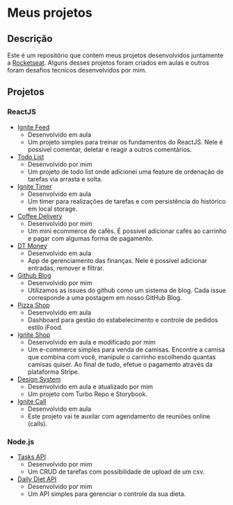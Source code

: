 # Meus projetos

## Descrição

Este é um repositório que contem meus projetos desenvolvidos juntamente a [Rocketseat](https://www.rocketseat.com.br/). Alguns desses projetos foram criados em aulas e outros foram desafios tecnicos desenvolvidos por mim.

## Projetos

### ReactJS

- [Ignite Feed](reactjs/ignite-feed)
  - Desenvolvido em aula
  - Um projeto simples para treinar os fundamentos do ReactJS. Nele é possivel comentar, deletar e reagir a outros comentários.
- [Todo List](reactjs/todo-list)
  - Desenvolvido por mim
  - Um projeto de todo list onde adicionei uma feature de ordenação de tarefas via arrasta e solta.
- [Ignite Timer](reactjs/ignite-timer)
  - Desenvolvido em aula
  - Um timer para realizações de tarefas e com persistência do histórico em local storage.
- [Coffee Delivery](reactjs/coffee-delivery)
  - Desenvolvido por mim
  - Um mini ecommerce de cafés. É possível adicionar cafés ao carrinho e pagar com algumas forma de pagamento.
- [DT Money](reactjs/dt-money)
  - Desenvolvido em aula
  - App de gerenciamento das finanças. Nele é possível adicionar entradas, remover e filtrar.
- [Github Blog](reactjs/github-blog)
  - Desenvolvido por mim
  - Utilizamos as issues do github como um sistema de blog. Cada issue corresponde a uma postagem em nosso GitHub Blog.
- [Pizza Shop](reactjs/pizza-shop)
  - Desenvolvido em aula
  - Dashboard para gestão do estabelecimento e controle de pedidos estilo iFood.
- [Ignite Shop](reactjs/ignite-shop)
  - Desenvolvido em aula e modificado por mim
  - Um e-commerce simples para venda de camisas. Encontre a camisa que combina com você, manipule o carrinho escolhendo quantas camisas quiser. Ao final de tudo, efetue o pagamento através da plataforma Stripe.
- [Design System](reactjs/design-systems)
  - Desenvolvido em aula e atualizado por mim
  - Um projeto com Turbo Repo e Storybook.
- [Ignite Call](reactjs/ignite-call)
  - Desenvolvido em aula
  - Este projeto vai te auxilar com agendamento de reuniões online (calls).

### Node.js

- [Tasks API](nodejs/tasks-api)
  - Desenvolvido por mim
  - Um CRUD de tarefas com possibilidade de upload de um csv.
- [Daily Diet API](nodejs/tasks-api)
  - Desenvolvido por mim
  - Um API simples para gerenciar o controle da sua dieta.
